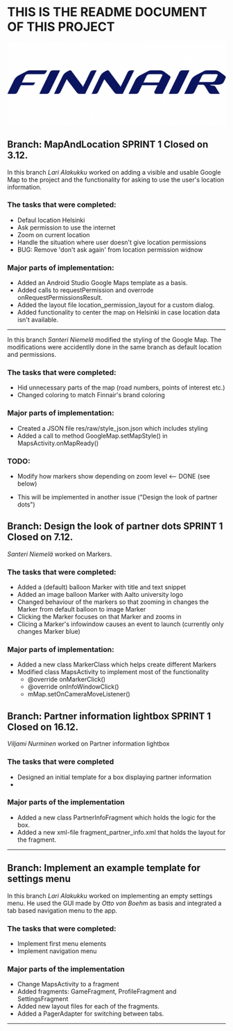 #														THIS IS THE README DOCUMENT OF THIS PROJECT

![Finnair Plus](/app/src/main/res/drawable-v24/finnair_logo.jpg "Finnair Plus")
## Branch: MapAndLocation SPRINT 1 Closed on 3.12.


In this branch _Lari Alakukku_ worked on adding a visible and usable Google Map to the project and the functionality
for asking to use the user's location information.

### The tasks that were completed:

 * Defaul location Helsinki
 * Ask permission to use the internet
 * Zoom on current location
 * Handle the situation where user doesn't give location permissions
 * BUG: Remove 'don't ask again' from location permission widnow


### Major parts of implementation:

 * Added an Android Studio Google Maps template as a basis.
 * Added calls to requestPermission and overrode onRequestPermissionsResult.
 * Added the layout file location_permission_layout for a custom dialog.
 * Added functionality to center the map on Helsinki in case location data isn't available.



--------------------------------------------------------------------------------------------


In this branch _Santeri Niemelä_ modified the styling of the Google Map. The modifications were 
accidentlly done in the same branch as default location and permissions.

### The tasks that were completed:
* Hid unnecessary parts of the map (road numbers, points of interest etc.)
* Changed coloring to match Finnair's brand coloring


### Major parts of implementation:

* Created a JSON file res/raw/style_json.json which includes styling
* Added a call to method GoogleMap.setMapStyle() in MapsActivity.onMapReady()

### TODO:
* Modify how markers show depending on zoom level  <-- DONE (see below)
- This will be implemented in another issue ("Design the look of partner dots")


## Branch: Design the look of partner dots SPRINT 1 Closed on 7.12.
_Santeri Niemelä_ worked on Markers. 

### The tasks that were completed:
* Added a (default) balloon Marker with title and text snippet
* Added an image balloon Marker with Aalto university logo
* Changed behaviour of the markers so that zooming in changes the Marker from default balloon to image Marker
* Clicking the Marker focuses on that Marker and zooms in
* Clicing a Marker's infowindow causes an event to launch (currently only changes Marker blue)


### Major parts of implementation:

* Added a new class MarkerClass which helps create different Markers
* Modified class MapsActivity to implement most of the functionality
    - @override onMarkerClick()
    - @override onInfoWindowClick()
    - mMap.setOnCameraMoveListener()

## Branch: Partner information lightbox  SPRINT 1 Closed on 16.12.
_Viljami Nurminen_ worked on Partner information lightbox

### The tasks that were completed
* Designed an initial template for a box displaying partner information 
* 


### Major parts of the implementation
* Added a new class PartnerInfoFragment which holds the logic for the box.
* Added a new xml-file fragment\_partner\_info.xml that holds the layout for the fragment.


-----------------------------------------------------------------------------------------


## Branch: Implement an example template for settings menu

In this branch _Lari Alakukku_ worked on implementing an empty settings menu. He used the GUI made by _Otto von Boehm_ as basis and integrated a tab based navigation menu to the app.

### The tasks that were completed:

* Implement first menu elements
* Implement navigation menu

### Major parts of the implementation

* Change MapsActivity to a fragment
* Added fragments: GameFragment, ProfileFragment and SettingsFragment
* Added new layout files for each of the fragments.
* Added a PagerAdapter for switching between tabs.


-----------------------------------------------------------------------------------------------